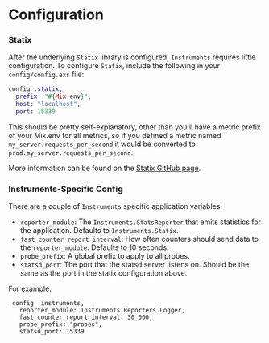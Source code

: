 # Configuration

### Statix

After the underlying `Statix` library is configured, `Instruments` requires little configuration.
To configure `Statix`, include the following in your `config/config.exs` file:

```elixir 
config :statix, 
  prefix: "#{Mix.env}",
  host: "localhost",
  port: 15339 
```
This should be pretty self-explanatory, other than you'll have a metric prefix of your 
Mix.env for all metrics, so if you defined a metric named `my_server.requests_per_second` it would be 
converted to `prod.my_server.requests_per_second`. 

More information can be found on the [Statix GitHub page](https://github.com/lexmag/statix#configuration).

### Instruments-Specific Config 

There are a couple of `Instruments` specific application variables: 

* `reporter_module`: The `Instruments.StatsReporter` that emits statistics for the application. Defaults
                     to `Instruments.Statix`.
* `fast_counter_report_interval`: How often counters should send data to the `reporter_module`. Defaults
                                  to 10 seconds.
* `probe_prefix`: A global prefix to apply to all probes.
* `statsd_port`: The port that the statsd server listens on. Should be the same as the port in the statix 
                 configuration above.

For example:

     config :instruments, 
       reporter_module: Instruments.Reporters.Logger,
       fast_counter_report_interval: 30_000,
       probe_prefix: "probes",
       statsd_port: 15339
